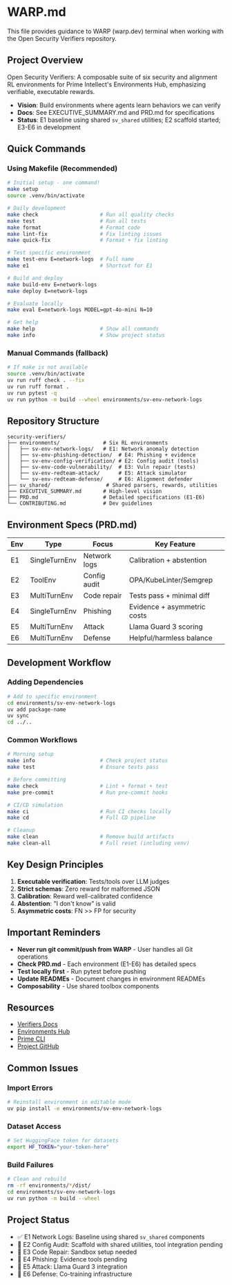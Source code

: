 # WARP.md

This file provides guidance to WARP (warp.dev) terminal when working with the Open Security Verifiers repository.

## Project Overview

Open Security Verifiers: A composable suite of six security and alignment RL environments for Prime Intellect's Environments Hub, emphasizing verifiable, executable rewards.

- **Vision**: Build environments where agents learn behaviors we can verify
- **Docs**: See EXECUTIVE_SUMMARY.md and PRD.md for specifications
- **Status**: E1 baseline using shared `sv_shared` utilities; E2 scaffold started; E3-E6 in development

## Quick Commands

### Using Makefile (Recommended)

```bash
# Initial setup - one command!
make setup
source .venv/bin/activate

# Daily development
make check                    # Run all quality checks
make test                     # Run all tests
make format                   # Format code
make lint-fix                 # Fix linting issues
make quick-fix                # Format + fix linting

# Test specific environment
make test-env E=network-logs  # Full name
make e1                       # Shortcut for E1

# Build and deploy
make build-env E=network-logs
make deploy E=network-logs

# Evaluate locally
make eval E=network-logs MODEL=gpt-4o-mini N=10

# Get help
make help                     # Show all commands
make info                     # Show project status
```

### Manual Commands (fallback)

```bash
# If make is not available
source .venv/bin/activate
uv run ruff check . --fix
uv run ruff format .
uv run pytest -q
uv run python -m build --wheel environments/sv-env-network-logs
```

## Repository Structure

```shell
security-verifiers/
├── environments/              # Six RL environments
│   ├── sv-env-network-logs/   # E1: Network anomaly detection
│   ├── sv-env-phishing-detection/  # E4: Phishing + evidence
│   ├── sv-env-config-verification/ # E2: Config audit (tools)
│   ├── sv-env-code-vulnerability/  # E3: Vuln repair (tests)
│   ├── sv-env-redteam-attack/      # E5: Attack simulator
│   └── sv-env-redteam-defense/     # E6: Alignment defender
├── sv_shared/                  # Shared parsers, rewards, utilities
├── EXECUTIVE_SUMMARY.md       # High-level vision
├── PRD.md                     # Detailed specifications (E1-E6)
└── CONTRIBUTING.md            # Dev guidelines
```

## Environment Specs (PRD.md)

| Env | Type          | Focus        | Key Feature                 |
| --- | ------------- | ------------ | --------------------------- |
| E1  | SingleTurnEnv | Network logs | Calibration + abstention    |
| E2  | ToolEnv       | Config audit | OPA/KubeLinter/Semgrep      |
| E3  | MultiTurnEnv  | Code repair  | Tests pass + minimal diff   |
| E4  | SingleTurnEnv | Phishing     | Evidence + asymmetric costs |
| E5  | MultiTurnEnv  | Attack       | Llama Guard 3 scoring       |
| E6  | MultiTurnEnv  | Defense      | Helpful/harmless balance    |

## Development Workflow

### Adding Dependencies

```bash
# Add to specific environment
cd environments/sv-env-network-logs
uv add package-name
uv sync
cd ../..
```

### Common Workflows

```bash
# Morning setup
make info                     # Check project status
make test                     # Ensure tests pass

# Before committing
make check                    # Lint + format + test
make pre-commit               # Run pre-commit hooks

# CI/CD simulation
make ci                       # Run CI checks locally
make cd                       # Full CD pipeline

# Cleanup
make clean                    # Remove build artifacts
make clean-all                # Full reset (including venv)
```

## Key Design Principles

1. **Executable verification**: Tests/tools over LLM judges
2. **Strict schemas**: Zero reward for malformed JSON
3. **Calibration**: Reward well-calibrated confidence
4. **Abstention**: "I don't know" is valid
5. **Asymmetric costs**: FN >> FP for security

## Important Reminders

- **Never run git commit/push from WARP** - User handles all Git operations
- **Check PRD.md** - Each environment (E1-E6) has detailed specs
- **Test locally first** - Run pytest before pushing
- **Update READMEs** - Document changes in environment READMEs
- **Composability** - Use shared toolbox components

## Resources

- [Verifiers Docs](https://verifiers.readthedocs.io)
- [Environments Hub](https://app.primeintellect.ai/dashboard/environments)
- [Prime CLI](https://github.com/PrimeIntellect-ai/prime-cli)
- [Project GitHub](https://github.com/intertwine/security-verifiers)

## Common Issues

### Import Errors

```bash
# Reinstall environment in editable mode
uv pip install -e environments/sv-env-network-logs
```

### Dataset Access

```bash
# Set HuggingFace token for datasets
export HF_TOKEN="your-token-here"
```

### Build Failures

```bash
# Clean and rebuild
rm -rf environments/*/dist/
cd environments/sv-env-network-logs
uv run python -m build --wheel
```

## Project Status

- ✅ E1 Network Logs: Baseline using shared `sv_shared` components
- 🚧 E2 Config Audit: Scaffold with shared utilities, tool integration pending
- 🚧 E3 Code Repair: Sandbox setup needed
- 🚧 E4 Phishing: Evidence tools pending
- 🚧 E5 Attack: Llama Guard 3 integration
- 🚧 E6 Defense: Co-training infrastructure
